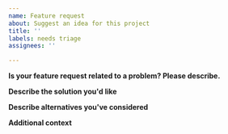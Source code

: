 ```yaml
---
name: Feature request
about: Suggest an idea for this project
title: ''
labels: needs triage
assignees: ''

---
```


__Is your feature request related to a problem? Please describe.__
<!-- A clear and concise description of what the problem is. Ex. I'm always frustrated when [...] -->

__Describe the solution you'd like__
<!-- A clear and concise description of what you want to happen. -->

__Describe alternatives you've considered__
<!-- A clear and concise description of any alternative solutions or features you've considered. -->

__Additional context__
<!-- Add any other context or screenshots about the feature request here. -->

